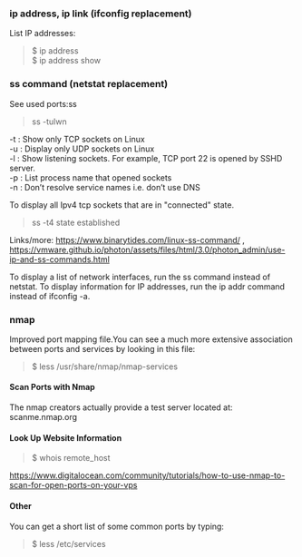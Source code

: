 ### ip address, ip link (ifconfig replacement)
List IP addresses:  
> $ ip address  
> $ ip address show  

### ss command (netstat replacement)
See used ports:ss 
> ss -tulwn  

-t : Show only TCP sockets on Linux  
-u : Display only UDP sockets on Linux  
-l : Show listening sockets. For example, TCP port 22 is opened by SSHD server.  
-p : List process name that opened sockets  
-n : Don’t resolve service names i.e. don’t use DNS  

To display all Ipv4 tcp sockets that are in "connected" state.
> ss -t4 state established

Links/more: https://www.binarytides.com/linux-ss-command/ , https://vmware.github.io/photon/assets/files/html/3.0/photon_admin/use-ip-and-ss-commands.html

To display a list of network interfaces, run the ss command instead of netstat. To display information for IP addresses, run the ip addr command instead of ifconfig -a. 

### nmap
Improved port mapping file.You can see a much more extensive association between ports and services by looking in this file:  
> $ less /usr/share/nmap/nmap-services

#### Scan Ports with Nmap
The nmap creators actually provide a test server located at: scanme.nmap.org  

#### Look Up Website Information
> $ whois remote_host


https://www.digitalocean.com/community/tutorials/how-to-use-nmap-to-scan-for-open-ports-on-your-vps  
#### Other
You can get a short list of some common ports by typing:  
> $ less /etc/services

